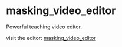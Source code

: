 # masking_video_editor
Powerful teaching video editor.

visit the editor: [masking_video_editor](https://jerry914.github.io/masking_video_editor/index.html)